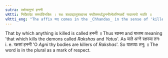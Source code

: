 ```yaml
---
sutra: रक्षोयातूनां हननी
vRtti: निर्देशादेव समर्थविभक्तिः । रक्षः शब्दाद्यातुशब्दाच्च षष्ठीसमर्थाद्धननीत्येतस्मिन्नर्थे यत्प्रत्ययो भवति ॥
vRtti_eng: "The affix यत् comes in the _Chhandas_ in the sense of 'killer', after the words '_raksha_' and '_yatu_' in the sixth case in construction."
---
```

That by which anything is killed is called हननी ॥ Thus रक्षस्य and यातव्य meaning 'that which kills the demons called _Rakshas_ and _Yatus_'. As याते अग्ने रक्षस्या तनः i. e. रक्षसां हननी 'O _Agni_ thy bodies are killers of _Rakshas_'. So यातव्याः तनूः ॥ The word is in the plural as a mark of respect.
